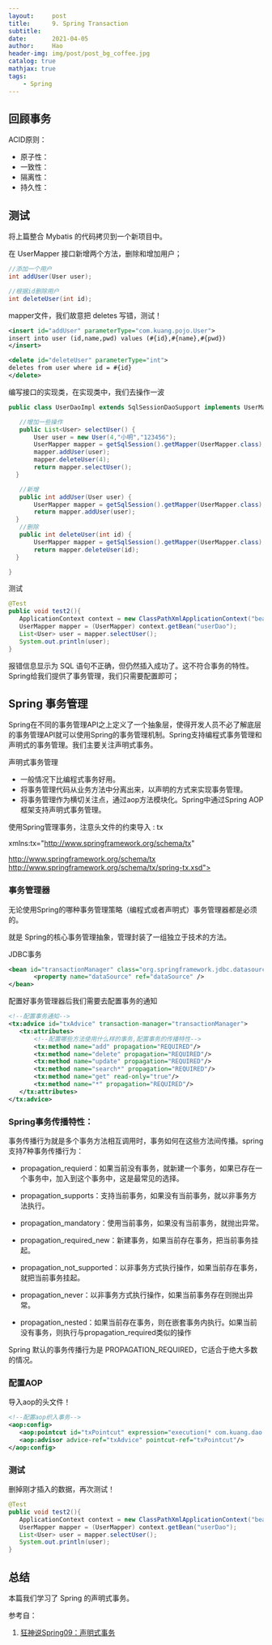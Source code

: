 ```yaml
---
layout:     post
title:      9. Spring Transaction
subtitle:   
date:       2021-04-05
author:     Hao
header-img: img/post/post_bg_coffee.jpg
catalog: true
mathjax: true
tags:
    - Spring
---
```



## 回顾事务

ACID原则：
+ 原子性：
+ 一致性：
+ 隔离性：
+ 持久性：

## 测试

将上篇整合 Mybatis 的代码拷贝到一个新项目中。

在 UserMapper 接口新增两个方法，删除和增加用户；

```java
//添加一个用户
int addUser(User user);

//根据id删除用户
int deleteUser(int id);
```

mapper文件，我们故意把 deletes 写错，测试！
```xml
<insert id="addUser" parameterType="com.kuang.pojo.User">
insert into user (id,name,pwd) values (#{id},#{name},#{pwd})
</insert>

<delete id="deleteUser" parameterType="int">
deletes from user where id = #{id}
</delete>
```

编写接口的实现类，在实现类中，我们去操作一波
```java
public class UserDaoImpl extends SqlSessionDaoSupport implements UserMapper {

   //增加一些操作
   public List<User> selectUser() {
       User user = new User(4,"小明","123456");
       UserMapper mapper = getSqlSession().getMapper(UserMapper.class);
       mapper.addUser(user);
       mapper.deleteUser(4);
       return mapper.selectUser();
  }

   //新增
   public int addUser(User user) {
       UserMapper mapper = getSqlSession().getMapper(UserMapper.class);
       return mapper.addUser(user);
  }
   //删除
   public int deleteUser(int id) {
       UserMapper mapper = getSqlSession().getMapper(UserMapper.class);
       return mapper.deleteUser(id);
  }

}
```

测试
```java
@Test
public void test2(){
   ApplicationContext context = new ClassPathXmlApplicationContext("beans.xml");
   UserMapper mapper = (UserMapper) context.getBean("userDao");
   List<User> user = mapper.selectUser();
   System.out.println(user);
}
```

报错信息显示为 SQL 语句不正确，但仍然插入成功了。这不符合事务的特性。Spring给我们提供了事务管理，我们只需要配置即可；

## Spring 事务管理

Spring在不同的事务管理API之上定义了一个抽象层，使得开发人员不必了解底层的事务管理API就可以使用Spring的事务管理机制。Spring支持编程式事务管理和声明式的事务管理。我们主要关注声明式事务。

声明式事务管理

+ 一般情况下比编程式事务好用。
+ 将事务管理代码从业务方法中分离出来，以声明的方式来实现事务管理。
+ 将事务管理作为横切关注点，通过aop方法模块化。Spring中通过Spring AOP框架支持声明式事务管理。

使用Spring管理事务，注意头文件的约束导入 : tx

xmlns:tx="http://www.springframework.org/schema/tx"

http://www.springframework.org/schema/tx
http://www.springframework.org/schema/tx/spring-tx.xsd">

### 事务管理器

无论使用Spring的哪种事务管理策略（编程式或者声明式）事务管理器都是必须的。

就是 Spring的核心事务管理抽象，管理封装了一组独立于技术的方法。

JDBC事务
```xml
<bean id="transactionManager" class="org.springframework.jdbc.datasource.DataSourceTransactionManager">
       <property name="dataSource" ref="dataSource" />
</bean>
```
配置好事务管理器后我们需要去配置事务的通知
```xml
<!--配置事务通知-->
<tx:advice id="txAdvice" transaction-manager="transactionManager">
   <tx:attributes>
       <!--配置哪些方法使用什么样的事务,配置事务的传播特性-->
       <tx:method name="add" propagation="REQUIRED"/>
       <tx:method name="delete" propagation="REQUIRED"/>
       <tx:method name="update" propagation="REQUIRED"/>
       <tx:method name="search*" propagation="REQUIRED"/>
       <tx:method name="get" read-only="true"/>
       <tx:method name="*" propagation="REQUIRED"/>
   </tx:attributes>
</tx:advice>
```
### Spring事务传播特性：

事务传播行为就是多个事务方法相互调用时，事务如何在这些方法间传播。spring支持7种事务传播行为：

+ propagation_requierd：如果当前没有事务，就新建一个事务，如果已存在一个事务中，加入到这个事务中，这是最常见的选择。

+ propagation_supports：支持当前事务，如果没有当前事务，就以非事务方法执行。

+ propagation_mandatory：使用当前事务，如果没有当前事务，就抛出异常。

+ propagation_required_new：新建事务，如果当前存在事务，把当前事务挂起。

+ propagation_not_supported：以非事务方式执行操作，如果当前存在事务，就把当前事务挂起。

+ propagation_never：以非事务方式执行操作，如果当前事务存在则抛出异常。

+ propagation_nested：如果当前存在事务，则在嵌套事务内执行。如果当前没有事务，则执行与propagation_required类似的操作

Spring 默认的事务传播行为是 PROPAGATION_REQUIRED，它适合于绝大多数的情况。

### 配置AOP

导入aop的头文件！

```xml
<!--配置aop织入事务-->
<aop:config>
   <aop:pointcut id="txPointcut" expression="execution(* com.kuang.dao.*.*(..))"/>
   <aop:advisor advice-ref="txAdvice" pointcut-ref="txPointcut"/>
</aop:config>
```

### 测试

删掉刚才插入的数据，再次测试！
```java
@Test
public void test2(){
   ApplicationContext context = new ClassPathXmlApplicationContext("beans.xml");
   UserMapper mapper = (UserMapper) context.getBean("userDao");
   List<User> user = mapper.selectUser();
   System.out.println(user);
}
```

## 总结

本篇我们学习了 Spring 的声明式事务。

参考自：
1. [狂神说Spring09：声明式事务](https://mp.weixin.qq.com/s?__biz=Mzg2NTAzMTExNg==&mid=2247484148&idx=1&sn=9d3edabf2443cd3a552e62e51b1f4097&scene=19#wechat_redirect)
